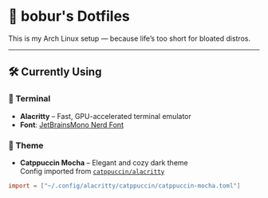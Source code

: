 # 🧪 bobur's Dotfiles

This is my Arch Linux setup — because life’s too short for bloated distros.

---

## 🛠️ Currently Using

### 🚀 Terminal
- **Alacritty** – Fast, GPU-accelerated terminal emulator
- **Font**: [JetBrainsMono Nerd Font](https://www.nerdfonts.com/font-downloads)

### 🎨 Theme
- **Catppuccin Mocha** – Elegant and cozy dark theme  
  Config imported from [`catppuccin/alacritty`](https://github.com/catppuccin/alacritty)

```toml
import = ["~/.config/alacritty/catppuccin/catppuccin-mocha.toml"]
